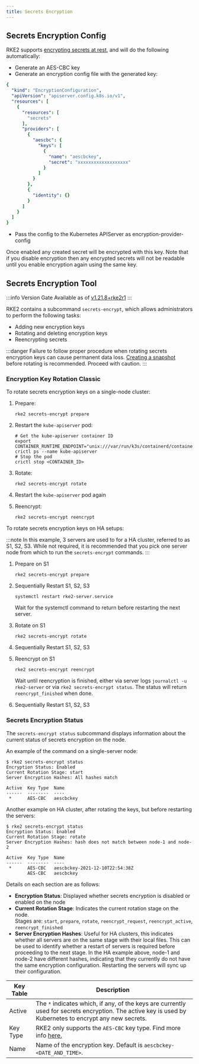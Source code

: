 ```yaml
---
title: Secrets Encryption
---
```


## Secrets Encryption Config

RKE2 supports [encrypting secrets at rest](https://kubernetes.io/docs/tasks/administer-cluster/encrypt-data/), and will do the following automatically:

- Generate an AES-CBC key
- Generate an encryption config file with the generated key:

```yaml
{
  "kind": "EncryptionConfiguration",
  "apiVersion": "apiserver.config.k8s.io/v1",
  "resources": [
    {
      "resources": [
        "secrets"
      ],
      "providers": [
        {
          "aescbc": {
            "keys": [
              {
                "name": "aescbckey",
                "secret": "xxxxxxxxxxxxxxxxxxx"
              }
            ]
          }
        },
        {
          "identity": {}
        }
      ]
    }
  ]
}
```

- Pass the config to the Kubernetes APIServer as encryption-provider-config

Once enabled any created secret will be encrypted with this key. Note that if you disable encryption then any encrypted secrets will not be readable until you enable encryption again using the same key.

## Secrets Encryption Tool

:::info Version Gate
Available as of [v1.21.8+rke2r1](https://github.com/rancher/rke2/releases/tag/v1.21.8%2Brke2r1)
:::

RKE2 contains a subcommand `secrets-encrypt`, which allows administrators to perform the following tasks:

- Adding new encryption keys
- Rotating and deleting encryption keys
- Reencrypting secrets

:::danger
Failure to follow proper procedure when rotating secrets encryption keys can cause permanent data loss. [Creating a snapshot](../datastore/backup_restore.md) before rotating is recommended. Proceed with caution.
:::

<!-- ### New Encryption Key Rotation

:::warning Expiremental Version Gate
Available as of [v1.28.1+rke2r1](https://github.com/rancher/rke2/releases/tag/v1.28.1%2Brke2r1). This new version of the tool utilizes K8s [automatic config reloading](https://kubernetes.io/docs/tasks/administer-cluster/encrypt-data/#configure-automatic-reloading) which is currently in beta. GA is expected in v1.29.0

For older releases, see [Encryption Key Rotation Classic](#encryption-key-rotation-classic)
:::

<Tabs groupId="se">
<TabItem value="Single-Server" default>

To rotate secrets encryption keys on a single-server cluster:

1. Rotate secrets encryption keys
    ```
    rke2 secrets-encrypt rotate-keys
    ```

2. Wait for reencryption to finish. Watch the server logs, or wait for:
    ```bash
    $ rke2 secrets-encrypt status
    Encryption Status: Enabled
    Current Rotation Stage: reencrypt_finished
    ```

</TabItem>
<TabItem value="High-Availability">

To rotate secrets encryption keys on HA setups:

:::note
In this example, 3 servers are used to for a HA cluster, referred to as S1, S2, S3. It is recommended that you pick one server node from which to run the `secrets-encrypt` commands.
:::

1. Rotate secrets encryption keys on S1

    ```bash
    rke2 secrets-encrypt rotate-keys
    ```

2. Wait for reencryption to finish. Watch the server logs, or wait for:
    ```bash
    $ rke2 secrets-encrypt status
    Encryption Status: Enabled
    Current Rotation Stage: reencrypt_finished
    ```
    :::info
    RKE2 will reencrypt ~5 secrets per second. Clusters with large # of secrets can take several minutes to reencrypt. You can track progress in the server logs.
    ::: 

3. Sequentially Restart RKE2 on S1, S2, S3
    ```
    systemctl restart rke2-server.service
    ```
    Wait for the systemctl command to return before restarting the next server.


</TabItem>
</Tabs> -->

### Encryption Key Rotation Classic

<Tabs groupId="se" queryString>
<TabItem value="Single-Server" default>

To rotate secrets encryption keys on a single-node cluster:

1. Prepare:

    ```
    rke2 secrets-encrypt prepare
    ```

2. Restart the `kube-apiserver` pod:

    ```
    # Get the kube-apiserver container ID
    export CONTAINER_RUNTIME_ENDPOINT="unix:///var/run/k3s/containerd/containerd.sock"
    crictl ps --name kube-apiserver
    # Stop the pod
    crictl stop <CONTAINER_ID>
    ```

3. Rotate:

    ```
    rke2 secrets-encrypt rotate
    ```

4. Restart the `kube-apiserver` pod again
5. Reencrypt:

    ```
    rke2 secrets-encrypt reencrypt
    ```
</TabItem>
<TabItem value="High-Availability">

To rotate secrets encryption keys on HA setups:

:::note
In this example, 3 servers are used to for a HA cluster, referred to as S1, S2, S3. While not required, it is recommended that you pick one server node from which to run the `secrets-encrypt` commands.
:::

1. Prepare on S1

    ```
    rke2 secrets-encrypt prepare
    ```

2. Sequentially Restart S1, S2, S3
    ```
    systemctl restart rke2-server.service
    ```
    Wait for the systemctl command to return before restarting the next server.

3. Rotate on S1

    ```
    rke2 secrets-encrypt rotate
    ```

4. Sequentially Restart S1, S2, S3

5. Reencrypt on S1

    ```
    rke2 secrets-encrypt reencrypt
    ```
    Wait until reencryption is finished, either via server logs `journalctl -u rke2-server` or via `rke2 secrets-encrypt status`. The status will return `reencrypt_finished` when done.

6. Sequentially Restart S1, S2, S3

</TabItem>
</Tabs>

### Secrets Encryption Status
The `secrets-encrypt status` subcommand displays information about the current status of secrets encryption on the node.

An example of the command on a single-server node:  
```
$ rke2 secrets-encrypt status
Encryption Status: Enabled
Current Rotation Stage: start
Server Encryption Hashes: All hashes match

Active  Key Type  Name
------  --------  ----
 *      AES-CBC   aescbckey

```

Another example on HA cluster, after rotating the keys, but before restarting the servers:  
```
$ rke2 secrets-encrypt status
Encryption Status: Enabled
Current Rotation Stage: rotate
Server Encryption Hashes: hash does not match between node-1 and node-2

Active  Key Type  Name
------  --------  ----
 *      AES-CBC   aescbckey-2021-12-10T22:54:38Z
        AES-CBC   aescbckey

```

Details on each section are as follows:  

- __Encryption Status__: Displayed whether secrets encryption is disabled or enabled on the node  
- __Current Rotation Stage__: Indicates the current rotation stage on the node.  
  Stages are: `start`, `prepare`, `rotate`, `reencrypt_request`, `reencrypt_active`, `reencrypt_finished`  
- __Server Encryption Hashes__: Useful for HA clusters, this indicates whether all servers are on the same stage with their local files. This can be used to identify whether a restart of servers is required before proceeding to the next stage. In the HA example above, node-1 and node-2 have different hashes, indicating that they currently do not have the same encryption configuration. Restarting the servers will sync up their configuration.

| Key Table | Description |
| -------- | ----------- |
| Active | The `*` indicates which, if any, of the keys are currently used for secrets encryption. The active key is used by Kubernetes to encrypt any new secrets. |
| Key Type | RKE2 only supports the `AES-CBC` key type. Find more info [here.](https://kubernetes.io/docs/tasks/administer-cluster/encrypt-data/#providers) |
| Name | Name of the encryption key. Default is `aescbckey-<DATE_AND_TIME>`.|
